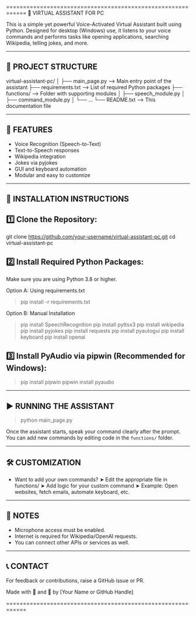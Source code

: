 ============================================================
🧠 VIRTUAL ASSISTANT FOR PC


This is a simple yet powerful Voice-Activated Virtual Assistant built using Python.
Designed for desktop (Windows) use, it listens to your voice commands and performs tasks
like opening applications, searching Wikipedia, telling jokes, and more.

------------------------------------------------------------
📁 PROJECT STRUCTURE
------------------------------------------------------------

virtual-assistant-pc/
│
├── main_page.py          --> Main entry point of the assistant
├── requirements.txt      --> List of required Python packages
├── functions/            --> Folder with supporting modules
│   ├── speech_module.py
│   ├── command_module.py
│   └── ...
└── README.txt            --> This documentation file

------------------------------------------------------------
🚀 FEATURES
------------------------------------------------------------

- Voice Recognition (Speech-to-Text)
- Text-to-Speech responses
- Wikipedia integration
- Jokes via pyjokes
- GUI and keyboard automation
- Modular and easy to customize

------------------------------------------------------------
🧰 INSTALLATION INSTRUCTIONS
------------------------------------------------------------

1️⃣ Clone the Repository:
--------------------------
git clone https://github.com/your-username/virtual-assistant-pc.git
cd virtual-assistant-pc

2️⃣ Install Required Python Packages:
--------------------------------------
Make sure you are using Python 3.8 or higher.

Option A: Using requirements.txt
> pip install -r requirements.txt

Option B: Manual Installation
> pip install SpeechRecognition
> pip install pyttsx3
> pip install wikipedia
> pip install pyjokes
> pip install requests
> pip install pyautogui
> pip install keyboard
> pip install openai

3️⃣ Install PyAudio via pipwin (Recommended for Windows):
----------------------------------------------------------
> pip install pipwin
> pipwin install pyaudio

------------------------------------------------------------
▶️ RUNNING THE ASSISTANT
------------------------------------------------------------

> python main_page.py

Once the assistant starts, speak your command clearly after the prompt.
You can add new commands by editing code in the `functions/` folder.

------------------------------------------------------------
🛠️ CUSTOMIZATION
------------------------------------------------------------

- Want to add your own commands?
  ➤ Edit the appropriate file in functions/
  ➤ Add logic for your custom command
  ➤ Example: Open websites, fetch emails, automate keyboard, etc.

------------------------------------------------------------
📌 NOTES
------------------------------------------------------------

- Microphone access must be enabled.
- Internet is required for Wikipedia/OpenAI requests.
- You can connect other APIs or services as well.

------------------------------------------------------------
📞 CONTACT
------------------------------------------------------------

For feedback or contributions, raise a GitHub issue or PR.

Made with 🧠 and 🐍 by [Your Name or GitHub Handle]

============================================================

